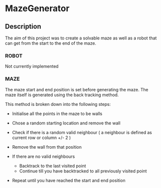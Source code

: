 # MazeGenerator

## Description
The aim of this project was to create a solvable maze as well as a robot that can get from the start to the end of the maze.

### ROBOT
Not currently implemented

### MAZE
The maze start and end position is set before generating the maze. The maze itself is generated using the back tracking method.

This method is broken down into the following steps:
* Initialise all the points in the maze to be walls
* Chose a random starting location and remove the wall

* Check if there is a random valid neighbour ( a neighbour is defined as current row or column +/- 2 )
* Remove the wall from that position
* If there are no valid neighbours
    * Backtrack to the last visited point
    * Continue till you have backtracked to all previously visited point
* Repeat until you have reached the start and end position
